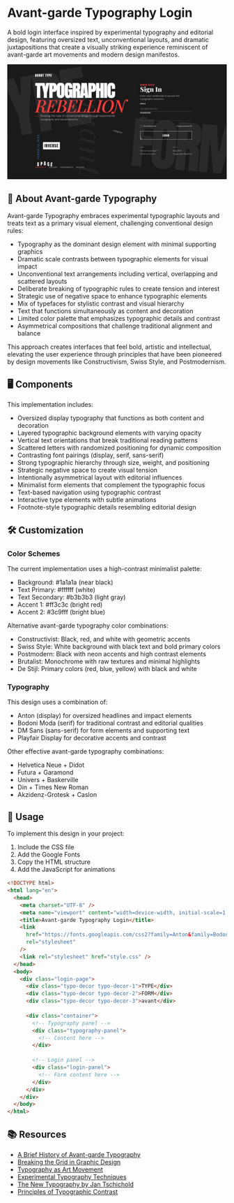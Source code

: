 # Avant-garde Typography Login

A bold login interface inspired by experimental typography and editorial design, featuring oversized text, unconventional layouts, and dramatic juxtapositions that create a visually striking experience reminiscent of avant-garde art movements and modern design manifestos.

<div align="center">

![Avant-garde Typography Login Preview](./assets/preview.png)

</div>

## 📝 About Avant-garde Typography

Avant-garde Typography embraces experimental typographic layouts and treats text as a primary visual element, challenging conventional design rules:

- Typography as the dominant design element with minimal supporting graphics
- Dramatic scale contrasts between typographic elements for visual impact
- Unconventional text arrangements including vertical, overlapping and scattered layouts
- Deliberate breaking of typographic rules to create tension and interest
- Strategic use of negative space to enhance typographic elements
- Mix of typefaces for stylistic contrast and visual hierarchy
- Text that functions simultaneously as content and decoration
- Limited color palette that emphasizes typographic details and contrast
- Asymmetrical compositions that challenge traditional alignment and balance

This approach creates interfaces that feel bold, artistic and intellectual, elevating the user experience through principles that have been pioneered by design movements like Constructivism, Swiss Style, and Postmodernism.

## 🖥️ Components

This implementation includes:

- Oversized display typography that functions as both content and decoration
- Layered typographic background elements with varying opacity
- Vertical text orientations that break traditional reading patterns
- Scattered letters with randomized positioning for dynamic composition
- Contrasting font pairings (display, serif, sans-serif)
- Strong typographic hierarchy through size, weight, and positioning
- Strategic negative space to create visual tension
- Intentionally asymmetrical layout with editorial influences
- Minimalist form elements that complement the typographic focus
- Text-based navigation using typographic contrast
- Interactive type elements with subtle animations
- Footnote-style typographic details resembling editorial design

## 🛠️ Customization

### Color Schemes

The current implementation uses a high-contrast minimalist palette:

- Background: #1a1a1a (near black)
- Text Primary: #ffffff (white)
- Text Secondary: #b3b3b3 (light gray)
- Accent 1: #ff3c3c (bright red)
- Accent 2: #3c9fff (bright blue)

Alternative avant-garde typography color combinations:

- Constructivist: Black, red, and white with geometric accents
- Swiss Style: White background with black text and bold primary colors
- Postmodern: Black with neon accents and high contrast elements
- Brutalist: Monochrome with raw textures and minimal highlights
- De Stijl: Primary colors (red, blue, yellow) with black and white

### Typography

This design uses a combination of:

- Anton (display) for oversized headlines and impact elements
- Bodoni Moda (serif) for traditional contrast and editorial qualities
- DM Sans (sans-serif) for form elements and supporting text
- Playfair Display for decorative accents and contrast

Other effective avant-garde typography combinations:

- Helvetica Neue + Didot
- Futura + Garamond
- Univers + Baskerville
- Din + Times New Roman
- Akzidenz-Grotesk + Caslon

## 🔌 Usage

To implement this design in your project:

1. Include the CSS file
2. Add the Google Fonts
3. Copy the HTML structure
4. Add the JavaScript for animations

```html
<!DOCTYPE html>
<html lang="en">
  <head>
    <meta charset="UTF-8" />
    <meta name="viewport" content="width=device-width, initial-scale=1.0" />
    <title>Avant-garde Typography Login</title>
    <link
      href="https://fonts.googleapis.com/css2?family=Anton&family=Bodoni+Moda:ital,wght@0,400;0,700;1,400&family=DM+Sans:opsz,wght@9..40,300;9..40,500;9..40,700;9..40,900&family=Playfair+Display:ital,wght@0,400;0,800;1,400&display=swap"
      rel="stylesheet"
    />
    <link rel="stylesheet" href="style.css" />
  </head>
  <body>
    <div class="login-page">
      <div class="typo-decor typo-decor-1">TYPE</div>
      <div class="typo-decor typo-decor-2">FORM</div>
      <div class="typo-decor typo-decor-3">avant</div>

      <div class="container">
        <!-- Typography panel -->
        <div class="typography-panel">
          <!-- Content here -->
        </div>

        <!-- Login panel -->
        <div class="login-panel">
          <!-- Form content here -->
        </div>
      </div>
    </div>
  </body>
</html>
```

## 📚 Resources

- [A Brief History of Avant-garde Typography](https://www.smashingmagazine.com/2012/01/a-brief-history-of-typography/)
- [Breaking the Grid in Graphic Design](https://www.interaction-design.org/literature/article/breaking-the-grid-in-design)
- [Typography as Art Movement](https://www.designishistory.com/1920/typography/)
- [Experimental Typography Techniques](https://www.creativebloq.com/typography/experimental-typography-1131619)
- [The New Typography by Jan Tschichold](https://www.goodreads.com/book/show/248462.The_New_Typography)
- [Principles of Typographic Contrast](https://www.creativepro.com/eight-ways-to-vary-typographic-contrast/)
